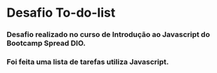 # Desafio To-do-list
### Desafio realizado no curso de Introdução ao Javascript do Bootcamp Spread DIO.
### Foi feita uma lista de tarefas utiliza Javascript.
